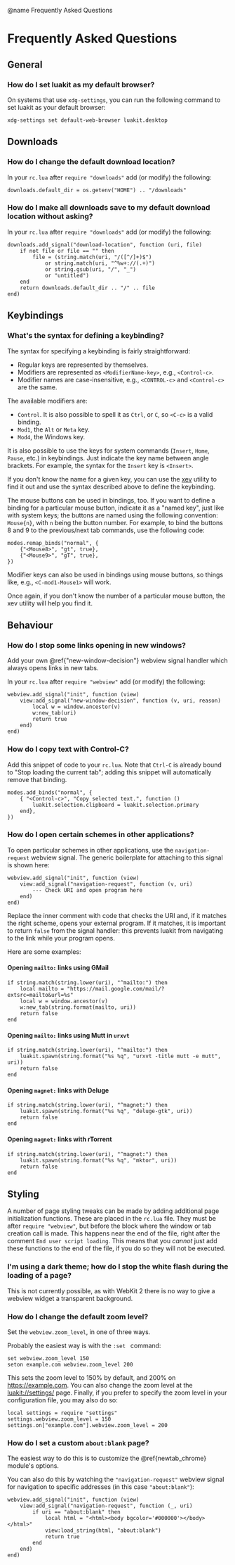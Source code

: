 @name Frequently Asked Questions
# Frequently Asked Questions

## General

### How do I set luakit as my default browser?

On systems that use `xdg-settings`, you can run the following command to set
luakit as your default browser:

    xdg-settings set default-web-browser luakit.desktop

## Downloads

### How do I change the default download location?

In your `rc.lua` after `require "downloads"` add (or modify) the following:

    downloads.default_dir = os.getenv("HOME") .. "/downloads"

### How do I make all downloads save to my default download location without asking?

In your `rc.lua` after `require "downloads"` add (or modify) the following:

    downloads.add_signal("download-location", function (uri, file)
        if not file or file == "" then
            file = (string.match(uri, "/([^/]+)$")
                or string.match(uri, "^%w+://(.+)")
                or string.gsub(uri, "/", "_")
                or "untitled")
        end
        return downloads.default_dir .. "/" .. file
    end)

## Keybindings

### What's the syntax for defining a keybinding?

The syntax for specifying a keybinding is fairly straightforward:

  * Regular keys are represented by themselves.
  * Modifiers are represented as `<ModifierName-key>`, e.g., `<Control-c>`.
  * Modifier names are case-insensitive, e.g., `<CONTROL-c>` and `<Control-c>`
    are the same.

The available modifiers are:

  * `Control`. It is also possible to spell it as `Ctrl`, or `C`, so `<C-c>` is
    a valid binding.
  * `Mod1`, the `Alt` or `Meta` key.
  * `Mod4`, the Windows key.

It is also possible to use the keys for system commands (`Insert`, `Home`,
`Pause`, etc.) in keybindings. Just indicate the key name between angle
brackets. For example, the syntax for the `Insert` key is `<Insert>`.

If you don't know the name for a given key, you can use the
[xev](https://linux.die.net/man/1/xev) utility to find it out and use the
syntax described above to define the keybinding.

The mouse buttons can be used in bindings, too. If you want to define a binding
for a particular mouse button, indicate it as a "named key", just like with
system keys; the buttons are named using the following convention: `Mouse{n}`,
with `n` being the button number. For example, to bind the buttons 8 and 9 to
the previous/next tab commands, use the following code:

    modes.remap_binds("normal", {
        {"<Mouse8>", "gt", true},
        {"<Mouse9>", "gT", true},
    })

Modifier keys can also be used in bindings using mouse buttons, so things like,
e.g., `<C-mod1-Mouse1>` will work.

Once again, if you don't know the number of a particular mouse button, the xev
utility will help you find it.

## Behaviour

### How do I stop some links opening in new windows?

Add your own @ref{"new-window-decision"} webview signal handler which always opens
links in new tabs.

In your `rc.lua` after `require "webview"` add (or modify) the following:

    webview.add_signal("init", function (view)
        view:add_signal("new-window-decision", function (v, uri, reason)
            local w = window.ancestor(v)
            w:new_tab(uri)
            return true
        end)
    end)

### How do I copy text with Control-C?

Add this snippet of code to your `rc.lua`.
Note that `Ctrl-C` is already bound to "Stop loading the current tab";
adding this snippet will automatically remove that binding.

    modes.add_binds("normal", {
        { "<Control-c>", "Copy selected text.", function ()
            luakit.selection.clipboard = luakit.selection.primary
        end},
    })

### How do I open certain schemes in other applications?

To open particular schemes in other applications, use the
`navigation-request` webview signal. The generic boilerplate for
attaching to this signal is shown here:

    webview.add_signal("init", function (view)
        view:add_signal("navigation-request", function (v, uri)
            --- Check URI and open program here
        end)
    end)

Replace the inner comment with code that checks the URI and, if it
matches the right scheme, opens your external program. If it matches, it
is important to return `false` from the signal handler: this prevents
luakit from navigating to the link while your program opens.

Here are some examples:

#### Opening `mailto:` links using GMail

    if string.match(string.lower(uri), "^mailto:") then
        local mailto = "https://mail.google.com/mail/?extsrc=mailto&url=%s"
        local w = window.ancestor(v)
        w:new_tab(string.format(mailto, uri))
        return false
    end

#### Opening `mailto:` links using Mutt in `urxvt`

    if string.match(string.lower(uri), "^mailto:") then
        luakit.spawn(string.format("%s %q", "urxvt -title mutt -e mutt", uri))
        return false
    end

#### Opening `magnet:` links with Deluge

    if string.match(string.lower(uri), "^magnet:") then
        luakit.spawn(string.format("%s %q", "deluge-gtk", uri))
        return false
    end

#### Opening `magnet:` links with rTorrent

    if string.match(string.lower(uri), "^magnet:") then
        luakit.spawn(string.format("%s %q", "mktor", uri))
        return false
    end

## Styling

A number of page styling tweaks can be made by adding additional page initialization functions. These are placed in the `rc.lua` file. They must be after `require "webview"`, but before the block where the window or tab creation call is made. This happens near the end of the file, right after the comment `End user script loading`. This means that you *cannot* just add these functions to the end of the file, if you do so they will not be executed.

### I'm using a dark theme; how do I stop the white flash during the loading of a page?

This is not currently possible, as with WebKit 2 there is no way to give a webview widget a transparent background.

### How do I change the default zoom level?

Set the `webview.zoom_level`, in one of three ways.

Probably the easiest way is with the `:set ` command:

    set webview.zoom_level 150
    seton example.com webview.zoom_level 200

This sets the zoom level to 150% by default, and 200% on
<https://example.com>. You can also change the zoom level at the
<luakit://settings/> page. Finally, if you prefer to specify the zoom
level in your configuration file, you may also do so:

    local settings = require "settings"
    settings.webview.zoom_level = 150
    settings.on["example.com"].webview.zoom_level = 200

### How do I set a custom `about:blank` page?

The easiest way to do this is to customize the @ref{newtab_chrome} module's options.

You can also do this by watching the `"navigation-request"` webview signal
for navigation to specific addresses (in this case `"about:blank"`):

    webview.add_signal("init", function (view)
        view:add_signal("navigation-request", function (_, uri)
            if uri == "about:blank" then
                local html = "<html><body bgcolor='#000000'></body></html>"
                view:load_string(html, "about:blank")
                return true
            end
        end)
    end)

<!-- vim: et:sw=4:ts=8:sts=4:tw=79 -->
